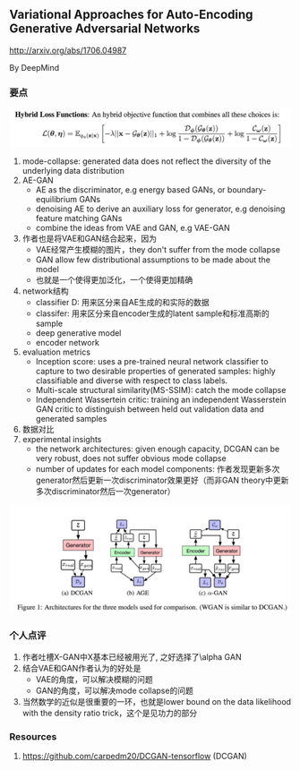 ## Variational Approaches for Auto-Encoding Generative Adversarial Networks

http://arxiv.org/abs/1706.04987

By DeepMind


### 要点

![objective function](images/vaegan.png)

1. mode-collapse: generated data does not reflect the diversity of the underlying data distribution
2. AE-GAN
    * AE as the discriminator, e.g energy based GANs, or boundary-equilibrium GANs
    * denoising AE to derive an auxiliary loss for generator, e.g denoising feature matching GANs
    * combine the ideas from VAE and GAN, e.g VAE-GAN
3. 作者也是将VAE和GAN结合起来，因为
    * VAE经常产生模糊的图片，they don't suffer from the mode collapse
    * GAN allow few distributional assumptions to be made about the model
    * 也就是一个使得更加泛化，一个使得更加精确
4. network结构
    * classifier D: 用来区分来自AE生成的和实际的数据
    * classifer: 用来区分来自encoder生成的latent sample和标准高斯的sample
    * deep generative model
    * encoder network
5. evaluation metrics
    * Inception score: uses a pre-trained neural network classifier to capture to two desirable properties of generated samples: highly classifiable and diverse with respect to class labels.
    * Multi-scale structural similarity(MS-SSIM): catch the mode collapse
    * Independent Wassertein critic: training an independent Wasserstein GAN critic to distinguish between held out validation data and generated samples
6. 数据对比
7. experimental insights
    * the network architectures: given enough capacity, DCGAN can be very robust, does not suffer obvious mode collapse
    * number of updates  for each model components: 作者发现更新多次generator然后更新一次discriminator效果更好（而非GAN theory中更新多次discriminator然后一次generator）

![comparationfunction](images/gancomp.png)


### 个人点评

1. 作者吐槽X-GAN中X基本已经被用光了, 之好选择了\alpha GAN
2. 结合VAE和GAN作者认为的好处是
    * VAE的角度，可以解决模糊的问题
    * GAN的角度，可以解决mode collapse的问题
3. 当然数学的近似是很重要的一环，也就是lower bound on the data likelihood with the density ratio trick，这个是见功力的部分


### Resources

1. https://github.com/carpedm20/DCGAN-tensorflow (DCGAN)
